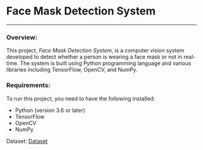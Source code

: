 # Face Mask Detection System

---

### Overview:

This project, *Face Mask Detection System*, is a computer vision system developed to detect whether a person is wearing a face mask or not in real-time. The system is built using Python programming language and various libraries including TensorFlow, OpenCV, and NumPy.

### Requirements:

To run this project, you need to have the following installed:

- Python (version 3.6 or later)
- TensorFlow
- OpenCV
- NumPy

Dataset: [Dataset](https://drive.google.com/drive/folders/16yES1-SjngeN3eEMc23fRRdE_pUeRCgG?usp=drive_link)
